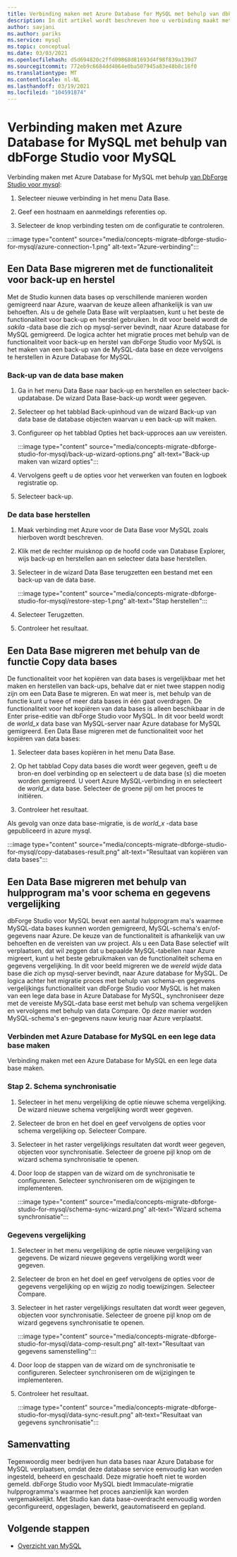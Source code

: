 ```yaml
---
title: Verbinding maken met Azure Database for MySQL met behulp van dbForge Studio voor MySQL
description: In dit artikel wordt beschreven hoe u verbinding maakt met Azure Database for MySQL server via dbForge Studio voor MySQL.
author: savjani
ms.author: pariks
ms.service: mysql
ms.topic: conceptual
ms.date: 03/03/2021
ms.openlocfilehash: d5d694820c2ffd09868d81693d4f98f839a139d7
ms.sourcegitcommit: 772eb9c6684dd4864e0ba507945a83e48b8c16f0
ms.translationtype: MT
ms.contentlocale: nl-NL
ms.lasthandoff: 03/19/2021
ms.locfileid: "104591874"
---
```

# <a name="connect-to-azure-database-for-mysql-using-dbforge-studio-for-mysql"></a>Verbinding maken met Azure Database for MySQL met behulp van dbForge Studio voor MySQL

Verbinding maken met Azure Database for MySQL met behulp [van DbForge Studio voor mysql](https://www.devart.com/dbforge/mysql/studio/):

1. Selecteer nieuwe verbinding in het menu Data Base.

2. Geef een hostnaam en aanmeldings referenties op.

3. Selecteer de knop verbinding testen om de configuratie te controleren.

:::image type="content" source="media/concepts-migrate-dbforge-studio-for-mysql/azure-connection-1.png" alt-text="Azure-verbinding":::

## <a name="migrate-a-database-using-the-backup-and-restore-functionality"></a>Een Data Base migreren met de functionaliteit voor back-up en herstel

Met de Studio kunnen data bases op verschillende manieren worden gemigreerd naar Azure, waarvan de keuze alleen afhankelijk is van uw behoeften. Als u de gehele Data Base wilt verplaatsen, kunt u het beste de functionaliteit voor back-up en herstel gebruiken. In dit voor beeld wordt de *sakila* -data base die zich op mysql-server bevindt, naar Azure database for MySQL gemigreerd. De logica achter het migratie proces met behulp van de functionaliteit voor back-up en herstel van dbForge Studio voor MySQL is het maken van een back-up van de MySQL-data base en deze vervolgens te herstellen in Azure Database for MySQL.

### <a name="back-up-the-database"></a>Back-up van de data base maken

1. Ga in het menu Data Base naar back-up en herstellen en selecteer back-updatabase. De wizard Data Base-back-up wordt weer gegeven.

2. Selecteer op het tabblad Back-upinhoud van de wizard Back-up van data base de database objecten waarvan u een back-up wilt maken.

3. Configureer op het tabblad Opties het back-upproces aan uw vereisten.

    :::image type="content" source="media/concepts-migrate-dbforge-studio-for-mysql/back-up-wizard-options.png" alt-text="Back-up maken van wizard opties":::

4. Vervolgens geeft u de opties voor het verwerken van fouten en logboek registratie op.

5. Selecteer back-up.

### <a name="restore-the-database"></a>De data base herstellen

1. Maak verbinding met Azure voor de Data Base voor MySQL zoals hierboven wordt beschreven.

2. Klik met de rechter muisknop op de hoofd code van Database Explorer, wijs back-up en herstellen aan en selecteer data base herstellen.

3. Selecteer in de wizard Data Base terugzetten een bestand met een back-up van de data base.

    :::image type="content" source="media/concepts-migrate-dbforge-studio-for-mysql/restore-step-1.png" alt-text="Stap herstellen":::

4. Selecteer Terugzetten.

5. Controleer het resultaat.

## <a name="migrate-a-database-using-the-copy-databases-functionality"></a>Een Data Base migreren met behulp van de functie Copy data bases

De functionaliteit voor het kopiëren van data bases is vergelijkbaar met het maken en herstellen van back-ups, behalve dat er niet twee stappen nodig zijn om een Data Base te migreren. En wat meer is, met behulp van de functie kunt u twee of meer data bases in één gaat overdragen. De functionaliteit voor het kopiëren van data bases is alleen beschikbaar in de Enter prise-editie van dbForge Studio voor MySQL.
In dit voor beeld wordt de *world_x* data base van MySQL-server naar Azure database for MySQL gemigreerd.
Een Data Base migreren met de functionaliteit voor het kopiëren van data bases:

1. Selecteer data bases kopiëren in het menu Data Base. 

2. Op het tabblad Copy data bases die wordt weer gegeven, geeft u de bron-en doel verbinding op en selecteert u de data base (s) die moeten worden gemigreerd. U voert Azure MySQL-verbinding in en selecteert de *world_x* data base. Selecteer de groene pijl om het proces te initiëren.

3. Controleer het resultaat.

Als gevolg van onze data base-migratie, is de *world_x* -data base gepubliceerd in azure mysql.

:::image type="content" source="media/concepts-migrate-dbforge-studio-for-mysql/copy-databases-result.png" alt-text="Resultaat van kopiëren van data bases":::

## <a name="migrate-a-database-using-schema-and-data-compare-tools"></a>Een Data Base migreren met behulp van hulpprogram ma's voor schema en gegevens vergelijking

dbForge Studio voor MySQL bevat een aantal hulpprogram ma's waarmee MySQL-data bases kunnen worden gemigreerd, MySQL-schema's en/of-gegevens naar Azure. De keuze van de functionaliteit is afhankelijk van uw behoeften en de vereisten van uw project. Als u een Data Base selectief wilt verplaatsen, dat wil zeggen dat u bepaalde MySQL-tabellen naar Azure migreert, kunt u het beste gebruikmaken van de functionaliteit schema en gegevens vergelijking.
In dit voor beeld migreren we de *wereld wijde* data base die zich op mysql-server bevindt, naar Azure database for MySQL. De logica achter het migratie proces met behulp van schema-en gegevens vergelijkings functionaliteit van dbForge Studio voor MySQL is het maken van een lege data base in Azure Database for MySQL, synchroniseer deze met de vereiste MySQL-data base eerst met behulp van schema vergelijken en vervolgens met behulp van data Compare. Op deze manier worden MySQL-schema's en-gegevens nauw keurig naar Azure verplaatst.

### <a name="connect-to-azure-database-for-mysql-and-create-an-empty-database"></a>Verbinden met Azure Database for MySQL en een lege data base maken

Verbinding maken met een Azure Database for MySQL en een lege data base maken.

### <a name="step-2-schema-synchronization"></a>Stap 2. Schema synchronisatie

1. Selecteer in het menu vergelijking de optie nieuwe schema vergelijking.
De wizard nieuwe schema vergelijking wordt weer gegeven.

2. Selecteer de bron en het doel en geef vervolgens de opties voor schema vergelijking op. Selecteer Compare.

3. Selecteer in het raster vergelijkings resultaten dat wordt weer gegeven, objecten voor synchronisatie. Selecteer de groene pijl knop om de wizard schema synchronisatie te openen.

4. Door loop de stappen van de wizard om de synchronisatie te configureren. Selecteer synchroniseren om de wijzigingen te implementeren.

    :::image type="content" source="media/concepts-migrate-dbforge-studio-for-mysql/schema-sync-wizard.png" alt-text="Wizard schema synchronisatie":::

### <a name="data-comparison"></a>Gegevens vergelijking

1. Selecteer in het menu vergelijking de optie nieuwe vergelijking van gegevens. De wizard nieuwe gegevens vergelijking wordt weer gegeven.

2. Selecteer de bron en het doel en geef vervolgens de opties voor de gegevens vergelijking op en wijzig zo nodig toewijzingen. Selecteer Compare.

3. Selecteer in het raster vergelijkings resultaten dat wordt weer gegeven, objecten voor synchronisatie. Selecteer de groene pijl knop om de wizard gegevens synchronisatie te openen.

    :::image type="content" source="media/concepts-migrate-dbforge-studio-for-mysql/data-comp-result.png" alt-text="Resultaat van gegevens samenstelling":::

4. Door loop de stappen van de wizard om de synchronisatie te configureren. Selecteer synchroniseren om de wijzigingen te implementeren.

5. Controleer het resultaat.

    :::image type="content" source="media/concepts-migrate-dbforge-studio-for-mysql/data-sync-result.png" alt-text="Resultaat van gegevens synchronisatie":::

## <a name="summary"></a>Samenvatting

Tegenwoordig meer bedrijven hun data bases naar Azure Database for MySQL verplaatsen, omdat deze database service eenvoudig kan worden ingesteld, beheerd en geschaald. Deze migratie hoeft niet te worden gemeld. dbForge Studio voor MySQL biedt Immaculate-migratie hulpprogramma's waarmee het proces aanzienlijk kan worden vergemakkelijkt. Met Studio kan data base-overdracht eenvoudig worden geconfigureerd, opgeslagen, bewerkt, geautomatiseerd en gepland.

## <a name="next-steps"></a>Volgende stappen
- [Overzicht van MySQL](overview.md)
